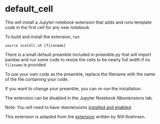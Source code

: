 # default_cell

This will install a Jupyter notebook extension that adds and runs template code in the first cell for any new notebook.

To build and install the extension, run

```source install.sh [filename]```

There is a small default preamble included in preamble.py that will import pandas
and run some code to resize the cells to be nearly full width if no ```filename``` is provided.

To use your own code as the preamble, replace the filename with the name of the file containing your code.

If you want to change your preamble, you can re-run the installation.

The extension can be disabled in the Jupyter Notebook *Nbextensions* tab.

Note: You will need to have nbextensions [installed and enabled](https://jupyter-contrib-nbextensions.readthedocs.io/en/latest/install.html).

This extension is adapted from the [extension](https://github.com/WillKoehrsen/jupyter-notebook-extensions) written by Will Koehrsen.
